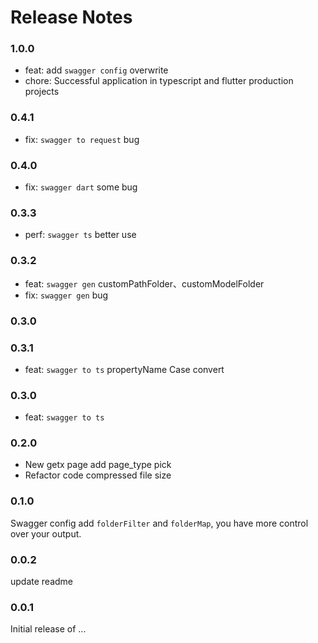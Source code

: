 <!--
 * @Author: zdd
 * @Date: 2023-05-30 17:42:04
 * @LastEditors: zdd
 * @LastEditTime: 2023-06-19 18:47:44
 * @FilePath: /vg-vscode-extension/CHANGELOG.md
 * @Description: 
-->
# Release Notes

### 1.0.0

- feat: add `swagger config` overwrite
- chore: Successful application in typescript and flutter production projects
### 0.4.1

- fix: `swagger to request` bug
### 0.4.0

- fix: `swagger dart` some bug
### 0.3.3

- perf: `swagger ts` better use
### 0.3.2

- feat: `swagger gen` customPathFolder、customModelFolder
- fix: `swagger gen` bug
### 0.3.0
### 0.3.1

- feat: `swagger to ts` propertyName Case convert
### 0.3.0

- feat: `swagger to ts`
### 0.2.0

- New getx page add page_type pick    
- Refactor code compressed file size

### 0.1.0

Swagger config add `folderFilter` and `folderMap`, you have more control over your output.
### 0.0.2

update readme
### 0.0.1

Initial release of ...
